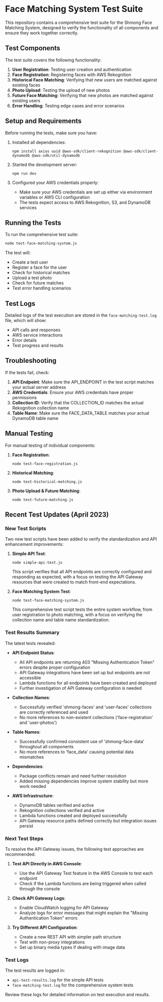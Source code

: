 # Face Matching System Test Suite

This repository contains a comprehensive test suite for the Shmong Face Matching System, designed to verify the functionality of all components and ensure they work together correctly.

## Test Components

The test suite covers the following functionality:

1. **User Registration**: Testing user creation and authentication
2. **Face Registration**: Registering faces with AWS Rekognition
3. **Historical Face Matching**: Verifying that new users are matched against existing faces
4. **Photo Upload**: Testing the upload of new photos
5. **Future Face Matching**: Verifying that new photos are matched against existing users
6. **Error Handling**: Testing edge cases and error scenarios

## Setup and Requirements

Before running the tests, make sure you have:

1. Installed all dependencies:
   ```
   npm install axios uuid @aws-sdk/client-rekognition @aws-sdk/client-dynamodb @aws-sdk/util-dynamodb
   ```

2. Started the development server:
   ```
   npm run dev
   ```

3. Configured your AWS credentials properly:
   - Make sure your AWS credentials are set up either via environment variables or AWS CLI configuration
   - The tests expect access to AWS Rekognition, S3, and DynamoDB services

## Running the Tests

To run the comprehensive test suite:

```bash
node test-face-matching-system.js
```

The test will:
- Create a test user
- Register a face for the user
- Check for historical matches
- Upload a test photo
- Check for future matches
- Test error handling scenarios

## Test Logs

Detailed logs of the test execution are stored in the `face-matching-test.log` file, which will show:
- API calls and responses
- AWS service interactions
- Error details
- Test progress and results

## Troubleshooting

If the tests fail, check:

1. **API Endpoint**: Make sure the API_ENDPOINT in the test script matches your actual server address
2. **AWS Credentials**: Ensure your AWS credentials have proper permissions
3. **Collection ID**: Verify that the COLLECTION_ID matches the actual Rekognition collection name
4. **Table Name**: Make sure the FACE_DATA_TABLE matches your actual DynamoDB table name

## Manual Testing

For manual testing of individual components:

1. **Face Registration**:
   ```
   node test-face-registration.js
   ```

2. **Historical Matching**:
   ```
   node test-historical-matching.js
   ```

3. **Photo Upload & Future Matching**:
   ```
   node test-future-matching.js
   ```

## Recent Test Updates (April 2023)

### New Test Scripts

Two new test scripts have been added to verify the standardization and API enhancement improvements:

1. **Simple API Test**:
   ```
   node simple-api-test.js
   ```
   This script verifies that all API endpoints are correctly configured and responding as expected, with a focus on testing the API Gateway resources that were created to match front-end expectations.

2. **Face Matching System Test**:
   ```
   node test-face-matching-system.js
   ```
   This comprehensive test script tests the entire system workflow, from user registration to photo matching, with a focus on verifying the collection name and table name standardization.

### Test Results Summary

The latest tests revealed:

- **API Endpoint Status**:
  - All API endpoints are returning 403 "Missing Authentication Token" errors despite proper configuration
  - API Gateway integrations have been set up but endpoints are not accessible
  - Lambda functions for all endpoints have been created and deployed
  - Further investigation of API Gateway configuration is needed

- **Collection Names**:
  - Successfully verified 'shmong-faces' and 'user-faces' collections are correctly referenced and used
  - No more references to non-existent collections ('face-registration' and 'user-photos')

- **Table Names**:
  - Successfully confirmed consistent use of 'shmong-face-data' throughout all components
  - No more references to 'face_data' causing potential data mismatches

- **Dependencies**:
  - Package conflicts remain and need further resolution
  - Added missing dependencies improve system stability but more work needed

- **AWS Infrastructure**:
  - DynamoDB tables verified and active
  - Rekognition collections verified and active
  - Lambda functions created and deployed successfully
  - API Gateway resource paths defined correctly but integration issues persist

### Next Test Steps

To resolve the API Gateway issues, the following test approaches are recommended:

1. **Test API Directly in AWS Console**:
   - Use the API Gateway Test feature in the AWS Console to test each endpoint
   - Check if the Lambda functions are being triggered when called through the console
   
2. **Check API Gateway Logs**:
   - Enable CloudWatch logging for API Gateway
   - Analyze logs for error messages that might explain the "Missing Authentication Token" errors
   
3. **Try Different API Configuration**:
   - Create a new REST API with simpler path structure
   - Test with non-proxy integrations
   - Set up binary media types if dealing with image data

### Test Logs

The test results are logged in:
- `api-test-results.log` for the simple API tests
- `face-matching-test.log` for the comprehensive system tests

Review these logs for detailed information on test execution and results. 